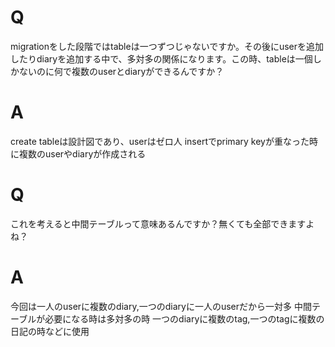 # Q
migrationをした段階ではtableは一つずつじゃないですか。その後にuserを追加したりdiaryを追加する中で、多対多の関係になります。この時、tableは一個しかないのに何で複数のuserとdiaryができるんですか？

# A
create tableは設計図であり、userはゼロ人
insertでprimary keyが重なった時に複数のuserやdiaryが作成される


# Q
これを考えると中間テーブルって意味あるんですか？無くても全部できますよね？

# A
今回は一人のuserに複数のdiary,一つのdiaryに一人のuserだから一対多
中間テーブルが必要になる時は多対多の時
一つのdiaryに複数のtag,一つのtagに複数の日記の時などに使用
